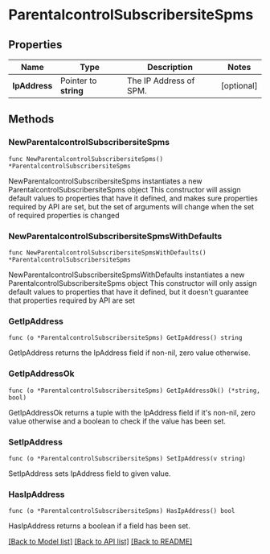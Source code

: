 # ParentalcontrolSubscribersiteSpms

## Properties

Name | Type | Description | Notes
------------ | ------------- | ------------- | -------------
**IpAddress** | Pointer to **string** | The IP Address of SPM. | [optional] 

## Methods

### NewParentalcontrolSubscribersiteSpms

`func NewParentalcontrolSubscribersiteSpms() *ParentalcontrolSubscribersiteSpms`

NewParentalcontrolSubscribersiteSpms instantiates a new ParentalcontrolSubscribersiteSpms object
This constructor will assign default values to properties that have it defined,
and makes sure properties required by API are set, but the set of arguments
will change when the set of required properties is changed

### NewParentalcontrolSubscribersiteSpmsWithDefaults

`func NewParentalcontrolSubscribersiteSpmsWithDefaults() *ParentalcontrolSubscribersiteSpms`

NewParentalcontrolSubscribersiteSpmsWithDefaults instantiates a new ParentalcontrolSubscribersiteSpms object
This constructor will only assign default values to properties that have it defined,
but it doesn't guarantee that properties required by API are set

### GetIpAddress

`func (o *ParentalcontrolSubscribersiteSpms) GetIpAddress() string`

GetIpAddress returns the IpAddress field if non-nil, zero value otherwise.

### GetIpAddressOk

`func (o *ParentalcontrolSubscribersiteSpms) GetIpAddressOk() (*string, bool)`

GetIpAddressOk returns a tuple with the IpAddress field if it's non-nil, zero value otherwise
and a boolean to check if the value has been set.

### SetIpAddress

`func (o *ParentalcontrolSubscribersiteSpms) SetIpAddress(v string)`

SetIpAddress sets IpAddress field to given value.

### HasIpAddress

`func (o *ParentalcontrolSubscribersiteSpms) HasIpAddress() bool`

HasIpAddress returns a boolean if a field has been set.


[[Back to Model list]](../README.md#documentation-for-models) [[Back to API list]](../README.md#documentation-for-api-endpoints) [[Back to README]](../README.md)


